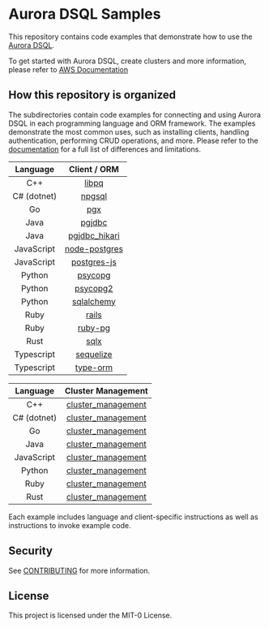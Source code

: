 # Aurora DSQL Samples

This repository contains code examples that demonstrate how to use the [Aurora DSQL](https://aws.amazon.com/rds/aurora/dsql/).

To get started with Aurora DSQL, create clusters and more information, please refer to [AWS Documentation](https://docs.aws.amazon.com/aurora-dsql/latest/userguide/getting-started.html)

## How this repository is organized

The subdirectories contain code examples for connecting and using Aurora DSQL in each programming language and ORM framework. The examples demonstrate the most common uses, such as installing clients, handling authentication, performing CRUD operations, and more. Please refer to the [documentation](https://docs.aws.amazon.com/aurora-dsql/latest/userguide/known-issues.html) for a full list of differences and limitations.

|  Language   |                Client / ORM                |
| :---------: | :----------------------------------------: |
|     C++     |             [libpq](cpp/libpq)             |
| C# (dotnet) |          [npgsql](dotnet/npgsql)           |
|     Go      |               [pgx](go/pgx/)               |
|    Java     |           [pgjdbc](java/pgjdbc)            |
|    Java     |    [pgjdbc_hikari](java/pgjdbc_hikari)     |
| JavaScript  | [node-postgres](javascript/node-postgres/) |
| JavaScript  |   [postgres-js](javascript/postgres-js/)   |
|   Python    |         [psycopg](python/psycopg/)         |
|   Python    |        [psycopg2](python/psycopg2/)        |
|   Python    |      [sqlalchemy](python/sqlalchemy)       |
|    Ruby     |            [rails](ruby/rails)             |
|    Ruby     |          [ruby-pg](ruby/ruby-pg)           |
|    Rust     |             [sqlx](rust/sqlx)              |
| Typescript  |     [sequelize](typescript/sequelize)      |
| Typescript  |      [type-orm](typescript/type-orm)       |

|  Language   |                 Cluster Management                  |
| :---------: | :-------------------------------------------------: |
|     C++     |    [cluster_management](cpp/cluster_management)     |
| C# (dotnet) |   [cluster_management](dotnet/cluster_management)   |
|     Go      |     [cluster_management](go/cluster_management)     |
|    Java     |    [cluster_management](java/cluster_management)    |
| JavaScript  | [cluster_management](javascript/cluster_management) |
|   Python    |   [cluster_management](python/cluster_management)   |
|    Ruby     |    [cluster_management](ruby/cluster_management)    |
|    Rust     |    [cluster_management](rust/cluster_management)    |

Each example includes language and client-specific instructions as well as instructions to invoke example code.

## Security

See [CONTRIBUTING](CONTRIBUTING.md#security-issue-notifications) for more information.

## License

This project is licensed under the MIT-0 License.
